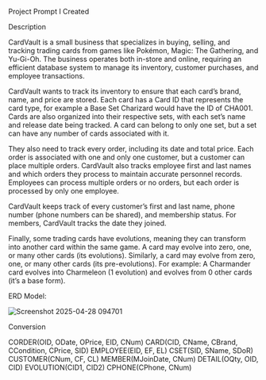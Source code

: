 Project Prompt I Created

Description

CardVault is a small business that specializes in buying, selling, and tracking trading cards from games like Pokémon, Magic: The Gathering, and Yu-Gi-Oh. The business operates both in-store and online, requiring an efficient database system to manage its inventory, customer purchases, and employee transactions.

CardVault wants to track its inventory to ensure that each card’s brand, name, and price are stored. Each card has a Card ID that represents the card type, for example a Base Set Charizard would have the ID of CHA001. Cards are also organized into their respective sets, with each set’s name and release date being tracked. A card can belong to only one set, but a set can have any number of cards associated with it. 

They also need to track every order, including its date and total price. Each order is associated with one and only one customer, but a customer can place multiple orders. CardVault also tracks employee first and last names and which orders they process to maintain accurate personnel records. Employees can process multiple orders or no orders, but each order is processed by only one employee.

CardVault keeps track of every customer’s first and last name, phone number (phone numbers can be shared), and membership status. For members, CardVault tracks the date they joined.

Finally, some trading cards have evolutions, meaning they can transform into another card within the same game. A card may evolve into zero, one, or many other cards (its evolutions). Similarly, a card may evolve from zero, one, or many other cards (its pre-evolutions). For example: A Charmander card evolves into Charmeleon (1 evolution) and evolves from 0 other cards (it’s a base form).

ERD Model: 

![Screenshot 2025-04-28 094701](https://github.com/user-attachments/assets/f0cee107-a123-414d-ad5a-1a9abdeb36c5)


Conversion

CORDER(OID, ODate, OPrice, EID, CNum)
CARD(CID, CName, CBrand, CCondition, CPrice, SID)
EMPLOYEE(EID, EF, EL)
CSET(SID, SName, SDoR)
CUSTOMER(CNum, CF, CL)
MEMBER(MJoinDate, CNum)
DETAIL(OQty, OID, CID)
EVOLUTION(CID1, CID2)
CPHONE(CPhone, CNum)

